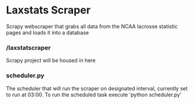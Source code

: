 # Laxstats Scraper

Scrapy webscraper that grabs all data from the NCAA lacrosse statistic pages and loads
it into a database

### /laxstatscraper

Scrapy project will be housed in here

### scheduler.py

The scheduler that will run the scraper on designated interval, currently set to run
at 03:00. To run the scheduled task execute 'python scheduler.py'
